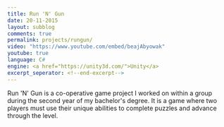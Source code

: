 ```yaml
---
title: Run 'N' Gun
date: 20-11-2015
layout: subblog
comments: true
permalink: projects/rungun/
video: "https://www.youtube.com/embed/beajAbyowak"
youtube: true
language: C#
engine: <a href="https://unity3d.com/">Unity</a>
excerpt_seperator: <!--end-excerpt-->
---
```

<p>Run 'N' Gun is a co-operative game project I worked on within a group during the second year of my bachelor's degree. It is a game where two players must use their unique abilities to complete puzzles and advance through the level.</p>
<!--end-excerpt-->
